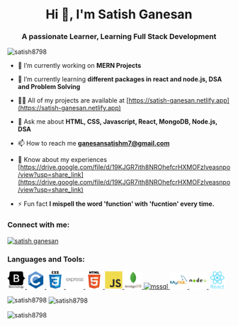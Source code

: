 <h1 align="center">Hi 👋, I'm Satish Ganesan</h1>
<h3 align="center">A passionate Learner, Learning Full Stack Development</h3>

<p align="left"> <img src="https://komarev.com/ghpvc/?username=satish8798&label=Profile%20views&color=0e75b6&style=flat" alt="satish8798" /> </p>

- 🔭 I’m currently working on **MERN Projects**

- 🌱 I’m currently learning **different packages in react and node.js, DSA and Problem Solving**

- 👨‍💻 All of my projects are available at [https://satish-ganesan.netlify.app](https://satish-ganesan.netlify.app)

- 💬 Ask me about **HTML, CSS, Javascript, React, MongoDB, Node.js, DSA**

- 📫 How to reach me **ganesansatishm7@gmail.com**

- 📄 Know about my experiences [https://drive.google.com/file/d/19KJGR7ith8NROhefcrHXMOFzlveasnpo/view?usp=share_link](https://drive.google.com/file/d/19KJGR7ith8NROhefcrHXMOFzlveasnpo/view?usp=share_link)

- ⚡ Fun fact **I mispell the word 'function' with 'fucntion' every time.**

<h3 align="left">Connect with me:</h3>
<p align="left">
<a href="https://linkedin.com/in/satish ganesan" target="blank"><img align="center" src="https://raw.githubusercontent.com/rahuldkjain/github-profile-readme-generator/master/src/images/icons/Social/linked-in-alt.svg" alt="satish ganesan" height="30" width="40" /></a>
</p>

<h3 align="left">Languages and Tools:</h3>
<p align="left"> <a href="https://getbootstrap.com" target="_blank" rel="noreferrer"> <img src="https://raw.githubusercontent.com/devicons/devicon/master/icons/bootstrap/bootstrap-plain-wordmark.svg" alt="bootstrap" width="40" height="40"/> </a> <a href="https://www.cprogramming.com/" target="_blank" rel="noreferrer"> <img src="https://raw.githubusercontent.com/devicons/devicon/master/icons/c/c-original.svg" alt="c" width="40" height="40"/> </a> <a href="https://www.w3schools.com/css/" target="_blank" rel="noreferrer"> <img src="https://raw.githubusercontent.com/devicons/devicon/master/icons/css3/css3-original-wordmark.svg" alt="css3" width="40" height="40"/> </a> <a href="https://expressjs.com" target="_blank" rel="noreferrer"> <img src="https://raw.githubusercontent.com/devicons/devicon/master/icons/express/express-original-wordmark.svg" alt="express" width="40" height="40"/> </a> <a href="https://www.w3.org/html/" target="_blank" rel="noreferrer"> <img src="https://raw.githubusercontent.com/devicons/devicon/master/icons/html5/html5-original-wordmark.svg" alt="html5" width="40" height="40"/> </a> <a href="https://developer.mozilla.org/en-US/docs/Web/JavaScript" target="_blank" rel="noreferrer"> <img src="https://raw.githubusercontent.com/devicons/devicon/master/icons/javascript/javascript-original.svg" alt="javascript" width="40" height="40"/> </a> <a href="https://www.mongodb.com/" target="_blank" rel="noreferrer"> <img src="https://raw.githubusercontent.com/devicons/devicon/master/icons/mongodb/mongodb-original-wordmark.svg" alt="mongodb" width="40" height="40"/> </a> <a href="https://www.microsoft.com/en-us/sql-server" target="_blank" rel="noreferrer"> <img src="https://www.svgrepo.com/show/303229/microsoft-sql-server-logo.svg" alt="mssql" width="40" height="40"/> </a> <a href="https://www.mysql.com/" target="_blank" rel="noreferrer"> <img src="https://raw.githubusercontent.com/devicons/devicon/master/icons/mysql/mysql-original-wordmark.svg" alt="mysql" width="40" height="40"/> </a> <a href="https://nodejs.org" target="_blank" rel="noreferrer"> <img src="https://raw.githubusercontent.com/devicons/devicon/master/icons/nodejs/nodejs-original-wordmark.svg" alt="nodejs" width="40" height="40"/> </a> <a href="https://reactjs.org/" target="_blank" rel="noreferrer"> <img src="https://raw.githubusercontent.com/devicons/devicon/master/icons/react/react-original-wordmark.svg" alt="react" width="40" height="40"/> </a> </p>

<p><img align="left" src="https://github-readme-stats.vercel.app/api/top-langs?username=satish8798&show_icons=true&locale=en&layout=compact" alt="satish8798" /></p>

<p>&nbsp;<img align="center" src="https://github-readme-stats.vercel.app/api?username=satish8798&show_icons=true&locale=en" alt="satish8798" /></p>

<p><img align="center" src="https://github-readme-streak-stats.herokuapp.com/?user=satish8798&" alt="satish8798" /></p>
